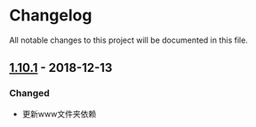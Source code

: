 # Changelog

All notable changes to this project will be documented in this file.

## [1.10.1] - 2018-12-13

### Changed

- 更新www文件夹依赖

[1.10.1]: https://github.com/iwangbowen/server-hosting-fs/compare/12028c4494c3e0e79c005d4c142c2a534a3f1758...master